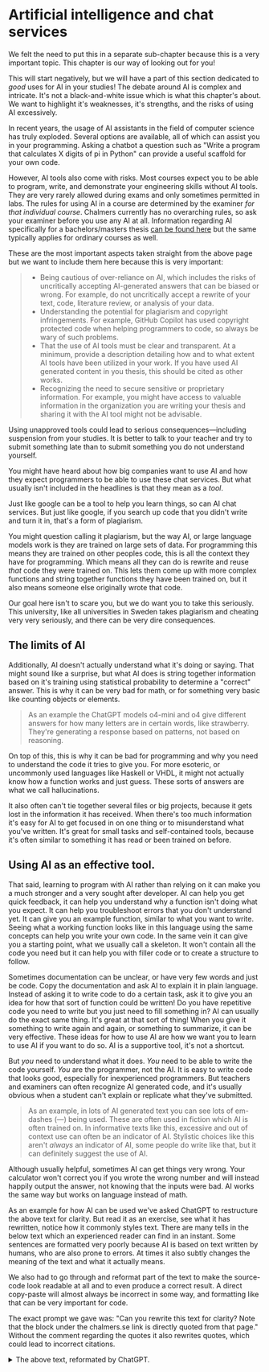 # Artificial intelligence and chat services

We felt the need to put this in a separate sub-chapter because this is a very
important topic. This chapter is our way of looking out for you!

This will start negatively, but we will have a part of this section dedicated to
_good_ uses for AI in your studies! The debate around AI is complex and
intricate. It's not a black-and-white issue which is what this chapter's about.
We want to highlight it's weaknesses, it's strengths, and the risks of using
AI excessively.

In recent years, the usage of AI assistants in the field of computer science has
truly exploded. Several options are available, all of which can assist you in
your programming. Asking a chatbot a question such as "Write a program that
calculates X digits of pi in Python" can provide a useful scaffold for your own
code.

However, AI tools also come with risks. Most courses expect you to be able to
program, write, and demonstrate your engineering skills without AI tools. They
are very rarely allowed during exams and only sometimes permitted in labs. The
rules for using AI in a course are determined by the examiner _for that
individual course_. Chalmers currently has no overarching rules, so ask your
examiner before you use any AI at all. Information regarding AI specifically
for a bachelors/masters thesis [can be found
here](https://www.chalmers.se/utbildning/dina-studier/kandidat-och-examensarbete/regler-for-anvandning-av-ai-verktyg/)
but the same typically applies for ordinary courses as well. 

These are the most important aspects taken straight from the above page but we
want to include them here because this is very important:

> - Being cautious of over-reliance on AI, which includes the risks of
>   uncritically accepting AI-generated answers that can be biased or wrong. For
>   example, do not uncritically accept a rewrite of your text, code, literature
>   review, or analysis of your data.
> - Understanding the potential for plagiarism and copyright infringements. For
>   example, GitHub Copilot has used copyright protected code when helping
>   programmers to code, so always be wary of such problems.
> - That the use of AI tools must be clear and transparent. At a minimum,
>   provide a description detailing how and to what extent AI tools have been
>   utilized in your work. If you have used AI generated content in you thesis,
>   this should be cited as other works.
> - Recognizing the need to secure sensitive or proprietary information. For
>   example, you might have access to valuable information in the organization
>   you are writing your thesis and sharing it with the AI tool might not be
>   advisable.

Using unapproved tools could lead to serious consequences—including
suspension from your studies. It is better to talk to your teacher and try to
submit something late than to submit something you do not understand
yourself.

You might have heard about how big companies want to use AI and how they expect
programmers to be able to use these chat services. But what usually isn't
included in the headlines is that they mean as a _tool_.

Just like google can be a tool to help you learn things, so can AI chat
services. But just like google, if you search up code that you didn't write and
turn it in, that's a form of plagiarism.

You might question calling it plagiarism, but the way AI, or large language
models work is they are trained on large sets of data. For programming this
means they are trained on other peoples code, this is all the context they have
for programming. Which means all they can do is rewrite and reuse _that_ code
they were trained on. This lets them come up with more complex functions and
string together functions they have been trained on, but it also means someone
else originally wrote that code.

Our goal here isn't to scare you, but we do want you to take this seriously.
This university, like all universities in Sweden takes plagiarism and cheating
very very seriously, and there can be very dire consequences.

## The limits of AI

Additionally, AI doesn't actually understand what it's doing or saying. That
might sound like a surprise, but what AI does is string together information
based on it's training using statistical probability to determine a "correct"
answer. This is why it can be very bad for math, or for something very basic like
counting objects or elements. 

> As an example the ChatGPT models o4-mini and o4 give different answers for how
> many letters are in certain words, like strawberry. They're generating a
> response based on patterns, not based on reasoning.

On top of this, this is why it can be bad for programming and why you need to
understand the code it tries to give you. For more esoteric, or uncommonly used
languages like Haskell or VHDL, it might not actually know how a function works
and just guess. These sorts of answers are what we call hallucinations. 

It also often can't tie together several files or big projects, because it gets
lost in the information it has received. When there's too much information it's
easy for AI to get focused in on one thing or to misunderstand what you've
written. It's great for small tasks and self-contained tools, because it's often
similar to something it has read or been trained on before.

## Using AI as an effective tool.

That said, learning to program with AI rather than relying on it can make you a
much stronger and a very sought after developer. AI can help you get quick
feedback, it can help you understand why a function isn't doing what you expect.
It can help you troubleshoot errors that you don't understand yet. It can give
you an example function, similar to what you want to write. Seeing what a
working function looks like in this language using the same concepts can help
you write your own code. In the same vein it can give you a starting point, what
we usually call a skeleton. It won't contain all the code you need but it can
help you with filler code or to create a structure to follow.

Sometimes documentation can be unclear, or have very few words and just be code.
Copy the documentation and ask AI to explain it in plain language. Instead of
asking it to write code to do a certain task, ask it to give you an idea for how
that sort of function could be written! Do you have repetitive code you need to
write but you just need to fill something in? AI can usually do the exact same
thing. It's great at that sort of thing! When you give it something to write
again and again, or something to summarize, it can be very effective. These
ideas for how to use AI are how we want you to learn to use AI if you want to do
so. AI is a supportive tool, it's not a shortcut.

But _you_ need to understand what it does. _You_ need to be able to write the
code yourself. _You_ are the programmer, not the AI. It is easy to write code
that looks good, especially for inexperienced programmers. But teachers and
examiners can often recognize AI generated code, and it's usually obvious when a
student can't explain or replicate what they've submitted.

> As an example, in lots of AI generated text you can see lots of em-dashes (—)
> being used. These are often used in fiction which AI is often trained on. In
> informative texts like this, excessive and out of context use can often be an
> indicator of AI. Stylistic choices like this aren't _always_ an indicator of
> AI, some people do write like that, but it can definitely suggest the use of
> AI.

Although usually helpful, sometimes AI can get things very wrong. Your
calculator won't correct you if you wrote the wrong number and will instead
happily output the answer, not knowing that the inputs were bad. AI works the
same way but works on language instead of math.

As an example for how AI can be used we've asked ChatGPT to restructure the
above text for clarity. But read it as an exercise, see what it has rewritten,
notice how it commonly styles text. There are many tells in the below text which
an experienced reader can find in an instant. Some sentences are formatted very
poorly because AI is based on text written by humans, who are also prone to
errors. At times it also subtly changes the meaning of the text and what it
actually means. 

We also had to go through and reformat part of the text to make the
source-code look readable at all and to even produce a correct result. A direct
copy-paste will almost always be incorrect in some way, and formatting like that
can be very important for code. 

The exact prompt we gave was: "Can you rewrite this text for clarity? Note that
the block under the chalmers.se link is directly quoted from that page." Without
the comment regarding the quotes it also rewrites quotes, which could lead to
incorrect citations. 

<details>
<summary> The above text, reformated by ChatGPT. </summary>

# Artificial Intelligence and Chat Services

We’ve given AI its own section because it’s an important and rapidly evolving topic. This chapter is meant to look out for you and help you navigate its use responsibly.

We’ll begin with the potential risks—but we’ll also cover positive ways AI can support your studies. The debate around AI is complex, and this section aims to highlight its strengths, its weaknesses, and the risks of overuse.

In recent years, AI assistants have become common in computer science. Many tools can assist with programming. For example, asking a chatbot “Write a program that calculates X digits of pi in Python” can give you a useful starting point for your own code.

However, there are important risks to be aware of. Most courses expect you to demonstrate programming, writing, and engineering skills without the help of AI tools. AI is rarely permitted during exams and is only occasionally allowed in labs. Each course examiner sets their own rules. Currently, Chalmers has no university-wide policy, so always check with your examiner before using AI.

Information about AI use in bachelor’s or master’s theses can be found here, but similar principles usually apply to regular courses.

Below are the key points quoted directly from the Chalmers page (emphasis added because of their importance):

> - "Being cautious of over-reliance on AI, which includes the risks of
> uncritically accepting AI-generated answers that can be biased or wrong.
> For example, do not uncritically accept a rewrite of your text, code,
> literature review, or analysis of your data."
> - "Understanding the potential for plagiarism and copyright infringements. For
> example, GitHub Copilot has used copyright protected code when helping
> programmers to code, so always be wary of such problems."
> - "That the use of AI tools must be clear and transparent. At a minimum,
> provide a description detailing how and to what extent AI tools have been
> utilized in your work. If you have used AI generated content in you thesis,
> this should be cited as other works."
> - "Recognizing the need to secure sensitive or proprietary information. For
> example, you might have access to valuable information in the organization you
> are writing your thesis and sharing it with the AI tool might not be
> advisable."

Using unapproved tools can have serious consequences—including suspension. It is always safer to ask your teacher for guidance, even if it means submitting work late, than to submit work you don’t understand yourself.

Many companies encourage developers to use AI tools—but they intend for them to be used as assistive tools, not as a replacement for your own work.

Like Google, AI chat services can be helpful for learning. But also like Google, if you copy code you didn’t write and submit it as your own, that is plagiarism.

You might wonder whether this truly counts as plagiarism. But remember: large language models (LLMs) like ChatGPT are trained on vast datasets that include other people’s code. This means that any code they produce is based on patterns learned from existing work. While AI can combine and adapt these patterns to create new functions, the underlying building blocks were originally written by someone else.

We’re not trying to scare you—but we do want you to take this seriously. Like all Swedish universities, Chalmers treats plagiarism and cheating very seriously, and violations can have serious consequences.
## The Limits of AI

AI doesn’t “understand” what it’s doing. It generates responses by predicting the most likely next words based on its training data—not by reasoning.

This is why AI sometimes performs poorly at math or even basic counting.

> For example, ChatGPT models o4-mini and o4 sometimes give different answers when asked how many letters are in a word like “strawberry.” They generate responses based on patterns, not actual reasoning.

Similarly, AI can produce flawed programming solutions—especially in less common languages such as Haskell or VHDL—by guessing how a function should work. Incorrect or fabricated outputs are often called hallucinations.

AI also struggles with large, multi-file projects. It can lose track of context or misinterpret your instructions. AI is more effective for smaller, self-contained tasks where its training has covered similar examples.

## Using AI as an Effective Tool

If you learn with AI rather than relying on it, you can become a stronger and more valuable developer. AI can:

- Provide quick feedback on your code

- Help you troubleshoot unfamiliar errors

- Offer examples of how a function might be structured

- Suggest skeletons or templates you can build on

When documentation is unclear, you can paste it into an AI chat and ask for a plain-language explanation. Rather than asking AI to solve your entire problem, ask it to outline a possible approach you can then implement yourself.

AI is especially good at repetitive tasks—like writing boilerplate code—or summarizing information. In these contexts, it can save time while still requiring you to understand the output.

But it’s essential that you understand what AI is doing. You are the programmer, not the AI. AI-generated code can look convincing, but teachers and examiners can often recognize it—especially if a student can’t explain or reproduce it.

> For example, AI-generated writing often contains stylistic patterns, such as frequent use of em dashes (—), which are common in fiction text. While not always an indicator of AI, such patterns can raise suspicion if they don’t match your usual writing style.

Just like a calculator doesn’t know if you entered the wrong number, AI doesn’t know if your inputs are wrong—it will still produce an answer. AI works on language in the same way a calculator works on numbers: it processes inputs without judgment.

</details>
